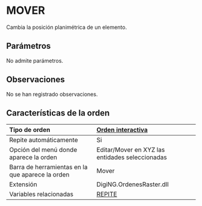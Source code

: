 # MOVER

Cambia la posición planimétrica de un elemento.

## Parámetros

No admite parámetros.

## Observaciones

No se han registrado observaciones.

## Características de la orden

| Tipo de orden | [Orden interactiva]() |
| :--- | :--- |
| Repite automáticamente | Si |
| Opción del menú donde aparece la orden | Editar/Mover en XYZ las entidades seleccionadas |
| Barra de herramientas en la que aparece la orden | Mover |
| Extensión | DigiNG.OrdenesRaster.dll |
| Variables relacionadas | [REPITE](REPITE.html) |

